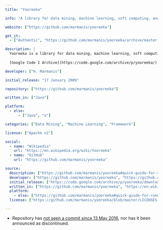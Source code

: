 ```yaml
---
title: "Yooreeka"

info: "A library for data mining, machine learning, soft computing, and mathematical analysis"

website: ["https://github.com/marmanis/yooreeka"]

get_it:
  - ["Authentic", "https://github.com/marmanis/yooreeka/archive/master.zip"]

description: |
  Yooreeka is a library for data mining, machine learning, soft computing, and mathematical analysis. It also provides examples.
  
  [Google Code I Archive](https://code.google.com/archive/p/yooreeka/)

developer: ["H. Marmanis"]

initial_release: "17 January 2009"

repository: ["https://github.com/marmanis/yooreeka"]

written_in: ["Java"]

platform:
  - else:
      - ["Java", "o"]

categories: ["Data Mining", "Machine Learning", "Framework"]

license: ["Apache v2"]

social:
  - name: "Wikipedia"
    url: "https://en.wikipedia.org/wiki/Yooreeka"
  - name: "GitHub"
    url: "https://github.com/marmanis/yooreeka"

source:
  description: ["https://github.com/marmanis/yooreeka#quick-guide-for-running-the-examples"]
  developer: ["https://github.com/marmanis/yooreeka", "https://github.com/marmanis"]
  initial_release: ["https://code.google.com/archive/p/yooreeka/downloads"]
  written_in: ["https://github.com/marmanis/yooreeka", "https://en.wikipedia.org/w/index.php?title=Yooreeka&oldid=857164396"]
  platform:
    - else: ["https://github.com/marmanis/yooreeka#quick-guide-for-running-the-examples"]
  license: ["https://github.com/marmanis/yooreeka/blob/master/LICENSES.txt"]

---
```

  * Repository has [not seen a commit since 13 May 2016](https://github.com/marmanis/yooreeka/graphs/contributors), nor has it been announced as discontinued.